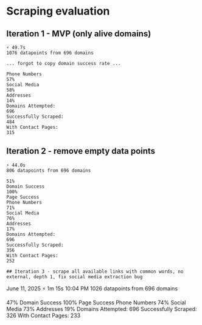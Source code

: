 Scraping evaluation
===

## Iteration 1 - MVP (only alive domains)

```
⚡ 49.7s
1076 datapoints from 696 domains

... forgot to copy domain success rate ...

Phone Numbers
57%
Social Media
58%
Addresses
14%
Domains Attempted:
696
Successfully Scraped:
484
With Contact Pages:
315
```

## Iteration 2 - remove empty data points

```
⚡ 44.0s
806 datapoints from 696 domains

51%
Domain Success
100%
Page Success
Phone Numbers
71%
Social Media
76%
Addresses
17%
Domains Attempted:
696
Successfully Scraped:
356
With Contact Pages:
252

## Iteration 3 - scrape all available links with common words, no external, depth 1, fix social media extraction bug

```
June 11, 2025
⚡ 1m 15s
10:04 PM
1026 datapoints from 696 domains

47%
Domain Success
100%
Page Success
Phone Numbers
74%
Social Media
73%
Addresses
19%
Domains Attempted:
696
Successfully Scraped:
326
With Contact Pages:
233
```
